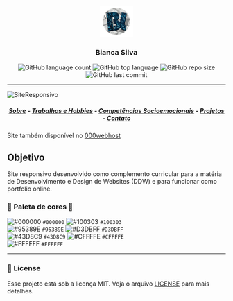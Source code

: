 <p align="center"> <img width="15%" src="./img/icones/allogo.png"></img> </p>
<h3 align="center">Bianca Silva</h3>

<p align="center">
    <img alt="GitHub language count" src="https://img.shields.io/github/languages/count/BiancaFSilva/Site">
    <img alt="GitHub top language" src="https://img.shields.io/github/languages/top/BiancaFSilva/Site">
    <img alt="GitHub repo size" src="https://img.shields.io/github/repo-size/BiancaFSilva/Site">
    <img alt="GitHub last commit" src="https://img.shields.io/github/last-commit/BiancaFSilva/Site">
</p>

---

![SiteResponsivo](https://user-images.githubusercontent.com/60801421/83779178-02129700-a662-11ea-94a4-fb6322144df7.jpg)

<h5 align="center">
<a href="https://biancafsilva.github.io/Site/#sobre">Sobre</a> - <a href="https://biancafsilva.github.io/Site/#especial">Trabalhos e Hobbies</a> - <a href="https://biancafsilva.github.io/Site/#socio">Competências Socioemocionais</a> - <a href="https://biancafsilva.github.io/Site/#projeto">Projetos</a> - <a href="https://biancafsilva.github.io/Site/#contato">Contato</a>
</h5>

Site também disponível no  [000webhost](https://biancalesilva.000webhostapp.com/)


## Objetivo 
Site responsivo desenvolvido como complemento curricular para a matéria de Desenvolvimento e Design de Websites (DDW) e para funcionar como portfolio online.

### :art: Paleta de cores :art:
![#000000](https://placehold.it/15/000000/000000?text=+) `#000000`
![#100303](https://placehold.it/15/100303/000000?text=+) `#100303` <br>
![#95389E](https://placehold.it/15/95389E/000000?text=+) `#95389E`
![#D3DBFF](https://placehold.it/15/D3DBFF/000000?text=+) `#D3DBFF` <br>
![#43D8C9](https://placehold.it/15/43D8C9/000000?text=+) `#43D8C9`
![#CFFFFE](https://placehold.it/15/CFFFFE/000000?text=+) `#CFFFFE`<br>
![#FFFFFF](https://placehold.it/15/FFFFFF/000000?text=+) `#FFFFFF`


---

### :memo: License
Esse projeto está sob a licença MIT. Veja o arquivo [LICENSE](LICENSE) para mais detalhes.
